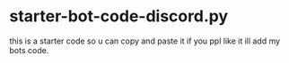 # starter-bot-code-discord.py
this is a starter code so u can copy and paste it if you ppl like it ill add my bots code.
